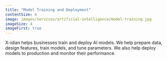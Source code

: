 ```yaml
---
title: "Model Training and Deployment"
contentSize: 4
image: images/services/artificial-intelligence/model-training.jpg
imageSize: 4
imageFirst: true
---
```


X-idian helps businesses train and deploy AI models. We help prepare data, design 
features, train models, and tune parameters. We also help deploy models to production
and monitor their performance.
